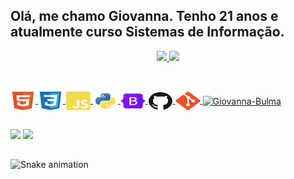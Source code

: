 ## Olá, me chamo Giovanna. Tenho 21 anos e atualmente curso Sistemas de Informação.

<!--bloco inicial-->
<div align="center">
 <a href="https://github.com/rsGiovanna">
    <img height="120em" src="https://github-readme-stats.vercel.app/api?username=rsGiovanna&show_icons=true&theme=dracula&include_all_commits=true&count_private=true"/>
  <img height="120em" src="https://github-readme-stats.vercel.app/api/top-langs/?username=rsGiovanna&layout=compact&langs_count=7&theme=dracula"/>
 </div> 
  
  ##
  <!--linguagens e icones-->
   <div style="display: inline_block"><br>
  <img align="center" alt="Giovanna-HTML" height="30" width="40" src="https://raw.githubusercontent.com/devicons/devicon/master/icons/html5/html5-original.svg">
  <img align="center" alt="Giovanna-CSS" height="30" width="40" src="https://raw.githubusercontent.com/devicons/devicon/master/icons/css3/css3-original.svg">
  <img align="center" alt="Giovanna-Js" height="30" width="40" src="https://raw.githubusercontent.com/devicons/devicon/master/icons/javascript/javascript-plain.svg">
  <img align="center" alt="Giovanna-Python" height="30" width="40" src="https://raw.githubusercontent.com/devicons/devicon/master/icons/python/python-original.svg">
  <img align="center" alt="Giovanna-Bootstrap" height="30" width="40" src="https://raw.githubusercontent.com/devicons/devicon/master/icons/bootstrap/bootstrap-original.svg">
  <img align="center" alt="Giovanna-github" height="30" width="40" src="https://raw.githubusercontent.com/devicons/devicon/master/icons/github/github-original.svg">
  <img align="center" alt="Giovanna-git" height="30" width="40" src="https://raw.githubusercontent.com/devicons/devicon/master/icons/git/git-original.svg">
  <img align="center" alt="Giovanna-Bulma" height="30" width="40" src="https://api.iconify.design/logos/bulma.svg">
    
  </div>
  
  ##
  <!--redes sociais-->
  <div> 
  <a href="https://instagram.com/rs_gio" target="_blank"><img src="https://img.shields.io/badge/-Instagram-%23E4405F?style=for-the-badge&logo=instagram&logoColor=white" target="_blank"></a>
 	<!-- <a href="https://discord.gg/rs_gio#3230" target="_blank"><img src="https://img.shields.io/badge/Discord-7289DA?style=for-the-badge&logo=discord&logoColor=white" target="_blank"></a> 
  <a href = "mailto:gio.rodrigues67@gmail.com"><img src="https://img.shields.io/badge/-Gmail-%23333?style=for-the-badge&logo=gmail&logoColor=white" target="_blank"></a> -->
  <a href="https://www.linkedin.com/in/giovanna-rs/" target="_blank"><img src="https://img.shields.io/badge/-LinkedIn-%230077B5?style=for-the-badge&logo=linkedin&logoColor=white" target="_blank"></a> 
   
   ##
    
  ![Snake animation](https://github.com/rsGiovanna/rsGiovanna/blob/output/github-contribution-grid-snake.svg)

  </div>
